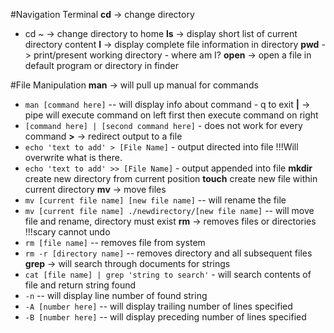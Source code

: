 #Navigation Terminal
**cd** -> change directory
- cd ~ -> change directory to home
**ls** -> display short list of current directory content
**l** -> display complete file information in directory
**pwd** -> print/present working directory - where am I?
**open** -> open a file in default program or directory in finder

#File Manipulation
**man** -> will pull up manual for commands
- `man [command here]` -- will display info about command - q to exit
**|** -> pipe will execute command on left first then execute command on right
- `[command here] | [second command here]` - does not work for every command
**>** -> redirect output to a file
- `echo 'text to add' > [File Name]` - output directed into file  !!!Will overwrite what is there.
- `echo 'text to add' >> [File Name]` - output appended into file
**mkdir** create new directory from current position
**touch** create new file within current directory
**mv** -> move files
- `mv [current file name] [new file name]` -- will rename the file
- `mv [current file name] ./newdirectory/[new file name]` -- will move file and rename, directory must exist 
**rm** -> removes files or directories !!!scary cannot undo
- `rm [file name]` -- removes file from system
- `rm -r [directory name]` -- removes directory and all subsequent files 
**grep** -> will search through documents for strings
- `cat [file name] | grep 'string to search'` - will search contents of file and return string found
- `-n` -- will display line number of found string
- `-A [number here]` -- will display trailing number of lines specified
- `-B [number here]` -- will display preceding number of lines specified